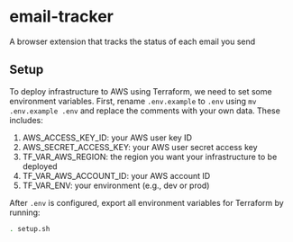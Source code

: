 # email-tracker
A browser extension that tracks the status of each email you send

## Setup
To deploy infrastructure to AWS using Terraform, we need to set some environment variables. First, rename `.env.example` to `.env` using `mv .env.example .env` and replace the comments with your own data. These includes:
1. AWS_ACCESS_KEY_ID: your AWS user key ID
2. AWS_SECRET_ACCESS_KEY: your AWS user secret access key
3. TF_VAR_AWS_REGION: the region you want your infrastructure to be deployed
4. TF_VAR_AWS_ACCOUNT_ID: your AWS account ID
5. TF_VAR_ENV: your environment (e.g., dev or prod)

After `.env` is configured, export all environment variables for Terraform by running:
```bash
. setup.sh
```
